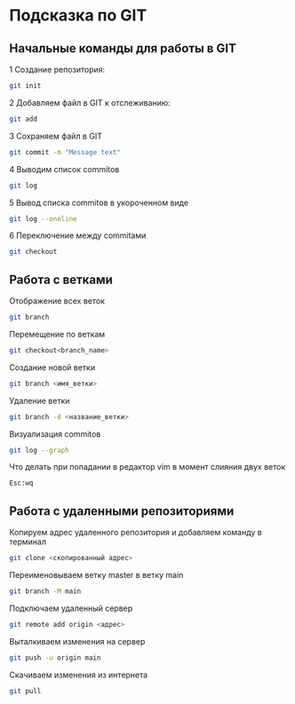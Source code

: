# Подсказка по GIT
## Начальные команды для работы в GIT
1 Создание репозитория:
```sh
git init
```

2 Добавляем файл в GIT к отслеживанию:
```sh
git add
```

3 Сохраняем файл в GIT
```sh
git commit -m "Message text"
```

4 Выводим список commitов
```sh
git log
```
5 Вывод списка commitов в укороченном виде
```sh
git log --oneline
```
6 Переключение между commitами
```sh
git checkout
```
## Работа с ветками
Отображение всех веток
```sh
git branch
```
Перемещение по веткам
```sh
git checkout<branch_name>
```
Создание новой ветки
```sh
git branch <имя_ветки>
```
Удаление ветки
```sh
git branch -d <название_ветки>
```
Визуализация commitов
```sh
git log --graph
```
Что делать при попадании в редактор vim в момент слияния двух веток
```sh
Esc:wq
```
## Работа с удаленными репозиториями

Копируем адрес удаленного репозитория и добавляем команду в терминал
```sh
git clone <скопированный адрес>
````
Переименовываем ветку master в ветку main
```sh
git branch -M main
```
Подключаем удаленный сервер
```sh
git remote add origin <адрес>
```
Выталкиваем изменения на сервер
```sh
git push -u origin main
```
Скачиваем изменения из интернета
```sh
git pull
```